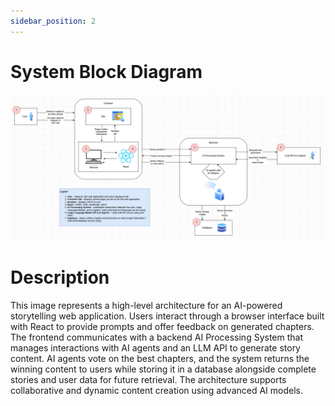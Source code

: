 ```yaml
---
sidebar_position: 2
---
```


# System Block Diagram
![System Block Diagram](../../../documentation/static/img/System_Block_Diagram.png)

# Description
This image represents a high-level architecture for an AI-powered storytelling web application. 
Users interact through a browser interface built with React to provide prompts and offer feedback on generated chapters. 
The frontend communicates with a backend AI Processing System that manages interactions with AI agents and an LLM API to generate story content. 
AI agents vote on the best chapters, and the system returns the winning content to users while storing it in a database alongside complete stories and user data for future retrieval. 
The architecture supports collaborative and dynamic content creation using advanced AI models.
